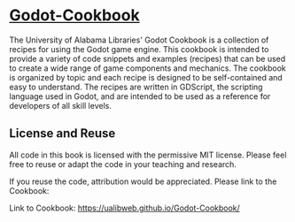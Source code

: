 # [Godot-Cookbook](https://ualibweb.github.io/Godot-Cookbook/)

The University of Alabama Libraries' Godot Cookbook is a collection of recipes for using the Godot game engine. This cookbook is intended to provide a variety of code snippets and examples (recipes) that can be used to create a wide range of game components and mechanics. The cookbook is organized by topic and each recipe is designed to be self-contained and easy to understand. The recipes are written in GDScript, the scripting language used in Godot, and are intended to be used as a reference for developers of all skill levels.

## License and Reuse

All code in this book is licensed with the permissive MIT license. Please feel free to reuse or adapt the code in your teaching and research.

If you reuse the code, attribution would be appreciated. Please link to the Cookbook:

Link to Cookbook: https://ualibweb.github.io/Godot-Cookbook/
